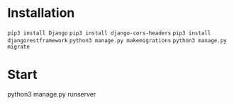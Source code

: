 # Installation
`pip3 install Django`
`pip3 install django-cors-headers`
`pip3 install djangorestframework`
`python3 manage.py makemigrations`
`python3 manage.py migrate`

# Start
python3 manage.py runserver

